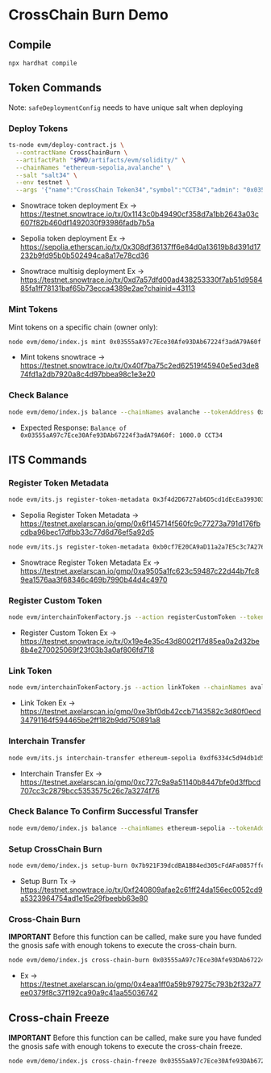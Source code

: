 # CrossChain Burn Demo


## Compile

`npx hardhat compile`

## Token Commands

Note: `safeDeploymentConfig` needs to have unique salt when deploying

### Deploy Tokens
```bash
ts-node evm/deploy-contract.js \
  --contractName CrossChainBurn \
  --artifactPath "$PWD/artifacts/evm/solidity/" \
  --chainNames "ethereum-sepolia,avalanche" \
  --salt "salt34" \
  --env testnet \
  --args '{"name":"CrossChain Token34","symbol":"CCT34","admin": "0x03555aA97c7Ece30Afe93DAb67224f3adA79A60f", "homeChain":"Avalanche"}'
```
- Snowtrace token deployment Ex -> https://testnet.snowtrace.io/tx/0x1143c0b49490cf358d7a1bb2643a03c607f82b460df1492030f93986fadb7b5a
- Sepolia token deployment Ex -> https://sepolia.etherscan.io/tx/0x308df36137ff6e84d0a13619b8d391d17232b9fd95b0b502494ca8a17e78cd36

- Snowtrace multisig deployment Ex -> https://testnet.snowtrace.io/tx/0xd7a57dfd00ad438253330f7ab51d958485fa1ff78131baf65b73ecca4389e2ae?chainid=43113


### Mint Tokens
Mint tokens on a specific chain (owner only):
```bash
node evm/demo/index.js mint 0x03555aA97c7Ece30Afe93DAb67224f3adA79A60f 1000 --chainNames avalanche --tokenAddress 0xb0cf7E20CA9aD11a2a7E5c3c7A27654470524fab --env testnet --yes
```
- Mint tokens snowtrace -> https://testnet.snowtrace.io/tx/0x40f7ba75c2ed62519f45940e5ed3de874fd1a2db7920a8c4d97bbea98c1e3e20


### Check Balance
```bash
node evm/demo/index.js balance --chainNames avalanche --tokenAddress 0xb0cf7E20CA9aD11a2a7E5c3c7A27654470524fab --env testnet
```

- Expected Response: `Balance of 0x03555aA97c7Ece30Afe93DAb67224f3adA79A60f: 1000.0 CCT34`

## ITS Commands


### Register Token Metadata
```bash
node evm/its.js register-token-metadata 0x3f4d2D6727ab6D5cd1dEcEa39930390FfCA3959d --chainNames ethereum-sepolia --env testnet --gasValue 100000000000000000 --yes
```

- Sepolia Register Token Metadata -> https://testnet.axelarscan.io/gmp/0x6f145714f560fc9c77273a791d176fbcdba96bec17dfbb33c77d6d76ef5a92d5

```bash
node evm/its.js register-token-metadata 0xb0cf7E20CA9aD11a2a7E5c3c7A27654470524fab --chainNames avalanche --env testnet --gasValue 100000000000000000 --yes
```

- Snowtrace Register Token Metadata Ex -> https://testnet.axelarscan.io/gmp/0xa9505a1fc623c59487c22d44b7fc89ea1576aa3f68346c469b7990b44d4c4970

### Register Custom Token
```bash
node evm/interchainTokenFactory.js --action registerCustomToken --tokenAddress 0xb0cf7E20CA9aD11a2a7E5c3c7A27654470524fab --chainNames avalanche --tokenManagerType 4 --operator 0x03555aA97c7Ece30Afe93DAb67224f3adA79A60f --rawSalt 0x043793c09788960d705c545f34bd17c22efc01bde67b409f1c520229bf6d8a29 --env testnet --yes
```
- Register Custom Token Ex -> https://testnet.snowtrace.io/tx/0x19e4e35c43d8002f17d85ea0a2d32be8b4e270025069f23f03b3a0af806fd718

### Link Token
```bash
node evm/interchainTokenFactory.js --action linkToken --chainNames avalanche --destinationChain ethereum-sepolia --destinationTokenAddress 0x3f4d2D6727ab6D5cd1dEcEa39930390FfCA3959d --tokenManagerType 4 --linkParams 0x --rawSalt 0x043793c09788960d705c545f34bd17c22efc01bde67b409f1c520229bf6d8a29 --gasValue 500000000000000000 --env testnet --yes
```
- Link Token Ex -> https://testnet.axelarscan.io/gmp/0xe3bf0db42ccb7143582c3d80f0ecd34791164f594465be2ff182b9dd750891a8

### Interchain Transfer
```bash
node evm/its.js interchain-transfer ethereum-sepolia 0xdf6334c5d94db1d5b4d8e15a671b6fdb3c194b580abb5f246739b4b40fc739e3 0x03555aA97c7Ece30Afe93DAb67224f3adA79A60f 123 --chainNames avalanche --gasValue 500000000000000000 --env testnet --yes
```
- Interchain Transfer Ex -> https://testnet.axelarscan.io/gmp/0xc727c9a9a51140b8447bfe0d3ffbcd707cc3c2879bcc5353575c26c7a3274f76

### Check Balance To Confirm Successful Transfer
```bash
node evm/demo/index.js balance --chainNames ethereum-sepolia --tokenAddress 0x3f4d2D6727ab6D5cd1dEcEa39930390FfCA3959d --env testnet
```

### Setup CrossChain Burn
```bash
node evm/demo/index.js setup-burn 0x7b921F39dcdBA1B84ed305cFdAFa0857ffc645fc --chainNames avalanche --tokenAddress 0xb0cf7E20CA9aD11a2a7E5c3c7A27654470524fab --env testnet --yes
```

- Setup Burn Tx -> https://testnet.snowtrace.io/tx/0xf240809afae2c61ff24da156ec0052cd9a5323964754ad1e15e29fbeebb63e80

### Cross-Chain Burn

**IMPORTANT**
Before this function can be called, make sure you have funded the gnosis safe with enough tokens to execute the cross-chain burn.

```bash
node evm/demo/index.js cross-chain-burn 0x03555aA97c7Ece30Afe93DAb67224f3adA79A60f 1 0x7b921F39dcdBA1B84ed305cFdAFa0857ffc645fc --chainNames avalanche --tokenAddress 0xb0cf7E20CA9aD11a2a7E5c3c7A27654470524fab --env testnet --yes --destinationChain ethereum-sepolia --destinationChainTokenAddress 0x3f4d2D6727ab6D5cd1dEcEa39930390FfCA3959d
```
- Ex -> https://testnet.axelarscan.io/gmp/0x4eaa1ff0a59b979275c793b2f32a77ee0379f8c37f192ca90a9c41aa55036742

## Cross-chain Freeze

**IMPORTANT**
Before this function can be called, make sure you have funded the gnosis safe with enough tokens to execute the cross-chain freeze.

```bash
node evm/demo/index.js cross-chain-freeze 0x03555aA97c7Ece30Afe93DAb67224f3adA79A60f 0x7b921F39dcdBA1B84ed305cFdAFa0857ffc645fc --chainNames avalanche --tokenAddress 0xb0cf7E20CA9aD11a2a7E5c3c7A27654470524fab --env testnet --yes --destinationChain ethereum-sepolia --destinationChainTokenAddress 0x3f4d2D6727ab6D5cd1dEcEa39930390FfCA3959d
```
